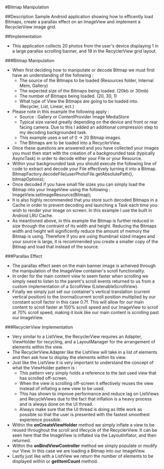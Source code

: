 #Bitmap Manipulation

##Description
Sample Android application showing how to efficently load Bitmaps, create a parallax effect on an ImageView and implement a RecyclerView image grid.

##Implementation
- This application collects 20 photos from the user's device displaying 1 in a large parallax scrolling banner, and 19 in the RecyclerView grid layout.

###Bitmap Manipulation
- When first deciding how to maniputate or decode Bitmap we must first have an understanding of the following :
	- The source of the Bitmaps to be loaded (Resources folder, Internal Mem, Gallery)
	- The expected size of the Bitmaps being loaded. (20kb or 30mb)
	- The number of Bitmaps being loaded. (20, 30, 1)
	- What type of View the Bitmaps are going to be loaded into. (Recycler, List, Linear, ect.)
- Please note in this example the following apply :
	- Source : Gallery or ContentProvider Image MediaStore
	- Typical size varied greatly depending on the device and front or rear facing camera. Due to this I added an additional compression step to my decoding backgrounded task.
	- This example uses a set of 0 -> 20 Bitmap images.
	- The Bitmaps are to be loaded into a RecyclerView.
- Once these questions are answered and you have collected your images you must then start with the creation of a backgrounded task (typically AsyncTask) in order to decode either your File or your Resource.
- Within your backgrounded task you should execute the following line of code to extract and decode your File effectively turning it into a Bitmap.
		BitmapFactory.decodeFile(userPhotoFile.getAbsolutePath(), bitmapOptions);
- Once decoded if you have small file sizes you can simply load the Bitmap into your ImageView using the following : 
		ImageView.setImageResource(Bitmap);
- It is also highly recommended that you store such decoded Bitmaps in a Cache in order to prevent decoding and launching a Task each time you wish to render your image on screen. In this example I use the built in Android LRU Cache.
- As meantioned above, in this example the Bitmap is further reduced in size through the contraint of its width and height. Reducing the Bitmaps width and height will significently reduce the amount of memory the Bitmap is using. Therefore if you are using thumbnail sized images and your source is large, it is recommended you create a smaller copy of the Bitmap and load that instead of the source.

###Parallax Effect
- The parallax effect seen on the main banner image is acheived through the manipulation of the ImageView container's scroll functionality.
- In order for the main content view to seem faster when scrolling we simply need to listen to the parent's scroll events returned to us from a custom implementation of a ScrollView (ListenableScrollView).
- Finally we simply just set our container's vertical translation (current vertical position) to the (normal)current scroll position multiplied by our constant scroll factor in this case 0.7f. This will allow for our main content to scroll faster at 100% scroll speed and our ImageView to scroll at 70% scroll speed, making it look like our main content is scrolling past our ImageView.

###RecyclerView Implementation
- Very similar to a ListView, the RecyclerView requires an Adapter, ViewHolder for recycling, and a LayoutManager for the arrangement of elements within the view.
- The RecyclerView.Adapter like the ListView will take in a list of elements and then ask how to display the elements within its view.
- Just like the ListView it is very important to understand the concept of what the ViewHolder pattern is :
	- This pattern very simply holds a reference to the last used view that has scrolled off-screen.
	- When the view is scrolling off-screen it effectively reuses the view instead of inflating a new view to be used.
	- This has shown to improve performance and reduce lag on ListViews and RecycleViews due to the fact that inflation is a heavy process and is always done on the UI thread.
	- Always make sure that the UI thread is doing as little work as possible so that the user is presented with the fastest smoothest experience possible.
- Within the <b>onCreateViewHolder</b> method we simply inflate a view to be reused throughout the scroll and lifecycle of the RecyclerView. It can be seen here that the ImageView is inflated via the LayoutInflator, and then returned.
- Within the <b>onBindViewController</b> method we simply populate or modify our View. In this case we are loading a Bitmap into our ImageView.
- Lastly just like with a ListView we return the number of elements to be displayed within or <b>getItemCount</b> method.



